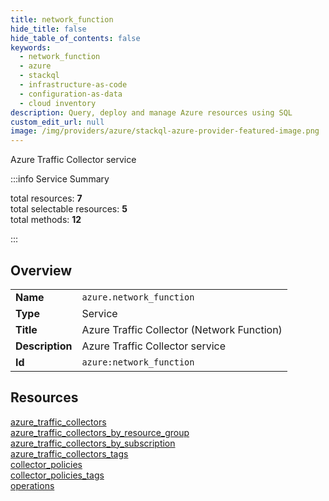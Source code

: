```yaml
---
title: network_function
hide_title: false
hide_table_of_contents: false
keywords:
  - network_function
  - azure
  - stackql
  - infrastructure-as-code
  - configuration-as-data
  - cloud inventory
description: Query, deploy and manage Azure resources using SQL
custom_edit_url: null
image: /img/providers/azure/stackql-azure-provider-featured-image.png
---
```


Azure Traffic Collector service  
    
:::info Service Summary

<div class="row">
<div class="providerDocColumn">
<span>total resources:&nbsp;<b>7</b></span><br />
<span>total selectable resources:&nbsp;<b>5</b></span><br />
<span>total methods:&nbsp;<b>12</b></span><br />
</div>
</div>

:::

## Overview
<table><tbody>
<tr><td><b>Name</b></td><td><code>azure.network_function</code></td></tr>
<tr><td><b>Type</b></td><td>Service</td></tr>
<tr><td><b>Title</b></td><td>Azure Traffic Collector (Network Function)</td></tr>
<tr><td><b>Description</b></td><td>Azure Traffic Collector service</td></tr>
<tr><td><b>Id</b></td><td><code>azure:network_function</code></td></tr>
</tbody></table>

## Resources
<div class="row">
<div class="providerDocColumn">
<a href="/providers/azure/network_function/azure_traffic_collectors/">azure_traffic_collectors</a><br />
<a href="/providers/azure/network_function/azure_traffic_collectors_by_resource_group/">azure_traffic_collectors_by_resource_group</a><br />
<a href="/providers/azure/network_function/azure_traffic_collectors_by_subscription/">azure_traffic_collectors_by_subscription</a><br />
<a href="/providers/azure/network_function/azure_traffic_collectors_tags/">azure_traffic_collectors_tags</a><br />
</div>
<div class="providerDocColumn">
<a href="/providers/azure/network_function/collector_policies/">collector_policies</a><br />
<a href="/providers/azure/network_function/collector_policies_tags/">collector_policies_tags</a><br />
<a href="/providers/azure/network_function/operations/">operations</a><br />
</div>
</div>
